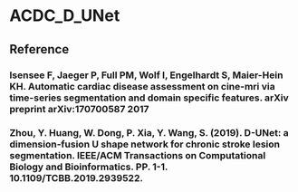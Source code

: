 # ACDC_D_UNet
## Reference
### Isensee F, Jaeger P, Full PM, Wolf I, Engelhardt S, Maier-Hein KH. Automatic cardiac disease assessment on cine-mri via time-series segmentation and domain specific features. arXiv preprint arXiv:170700587 2017
###  Zhou, Y. Huang, W. Dong, P. Xia, Y. Wang, S. (2019). D-UNet: a dimension-fusion U shape network for chronic stroke lesion segmentation. IEEE/ACM Transactions on Computational Biology and Bioinformatics. PP. 1-1. 10.1109/TCBB.2019.2939522.
